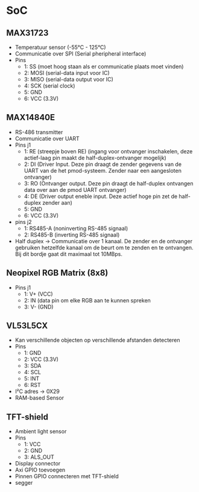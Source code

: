 # SoC



## MAX31723
- Temperatuur sensor (-55°C - 125°C)
- Communicatie over SPI (Serial pheripheral interface)
- Pins 
	- 1: SS (moet hoog staan als er communicatie plaats moet vinden)
	- 2: MOSI (serial-data input voor IC)
	- 3: MISO (serial-data output voor IC)
	- 4: SCK (serial clock)
	- 5: GND
	- 6: VCC (3.3V)

## MAX14840E

- RS-486 transmitter
- Communicatie over UART
- Pins j1
	- 1: RE (streepje boven RE) (ingang voor ontvanger inschakelen, deze actief-laag pin maakt de half-duplex-ontvanger mogelijk)
	- 2: DI (Driver Input. Deze pin draagt de zender gegevens van de UART van de het pmod-systeem. Zender naar een aangesloten ontvanger)
	- 3: RO (Ontvanger output. Deze pin draagt de half-duplex ontvangen data over aan de pmod UART ontvanger)
	- 4: DE (Driver output eneble input. Deze actief hoge pin zet de half-duplex zender aan)
	- 5: GND
	- 6: VCC (3.3V)
- pins j2
	- 1: RS485-A (noninverting RS-485 signaal)
	- 2: RS485-B (inverting RS-485 signaal)
- Half duplex -> Communicatie over 1 kanaal. De zender en de ontvanger gebruiken hetzelfde kanaal om de beurt om te zenden en te ontvangen. Bij dit bordje gaat dit maximaal tot 10MBps. 

## Neopixel RGB Matrix (8x8)

- Pins j1
	- 1: V+ (VCC)
	- 2: IN (data pin om elke RGB aan te kunnen spreken
	- 3: V- (GND)

## VL53L5CX

- Kan verschillende objecten op verschillende afstanden detecteren
- Pins 
	- 1: GND
	- 2: VCC (3.3V)
	- 3: SDA
	- 4: SCL
	- 5: INT
	- 6: RST
-	I²C adres -> 0X29
-	RAM-based Sensor

## TFT-shield

- Ambient light sensor 
- Pins 
	- 1: VCC
	- 2: GND
	- 3: ALS_OUT
- Display connector
- Axi GPIO toevoegen
- Pinnen GPIO connecteren met TFT-shield
- segger
